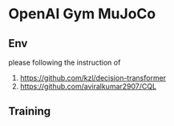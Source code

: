 # OpenAI Gym MuJoCo

## Env
please following the instruction of 
1. https://github.com/kzl/decision-transformer 
2. https://github.com/aviralkumar2907/CQL

## Training

